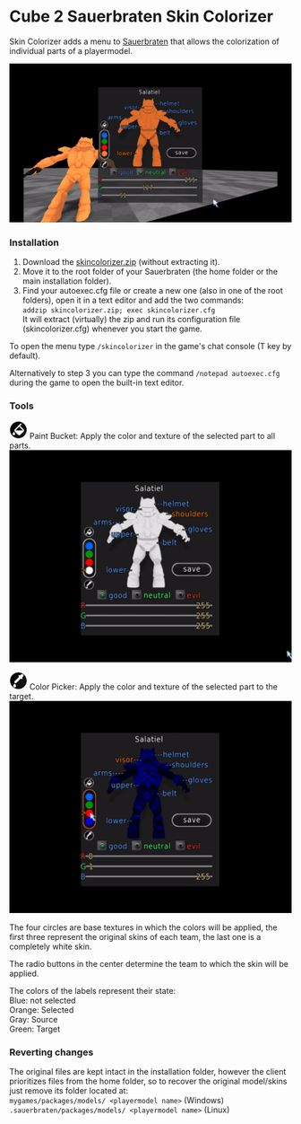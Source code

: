 # Cube 2 Sauerbraten Skin Colorizer
Skin Colorizer adds a menu to [Sauerbraten](http://sauerbraten.org) that allows the colorization of individual parts of a playermodel.

![](https://raw.githubusercontent.com/SalatielSauer/misc/master/skincolorizer_demo2.gif)

### Installation
1. Download the [skincolorizer.zip](https://github.com/SalatielSauer/Sauer-Skin-Colorizer/releases/latest) (without extracting it).
2. Move it to the root folder of your Sauerbraten (the home folder or the main installation folder).
3. Find your autoexec.cfg file or create a new one (also in one of the root folders), open it in a text editor and add the two commands:<br>
  `addzip skincolorizer.zip; exec skincolorizer.cfg`<br>
    It will extract (virtually) the zip and run its configuration file (skincolorizer.cfg) whenever you start the game.

To open the menu type `/skincolorizer` in the game's chat console (T key by default).

Alternatively to step 3 you can type the command `/notepad autoexec.cfg` during the game to open the built-in text editor.

### Tools

<img src="gui/filler.png" width="32px"/> Paint Bucket: Apply the color and texture of the selected part to all parts.<br>
![](https://raw.githubusercontent.com/SalatielSauer/misc/main/skincolorizer_colorpicker.gif)<br>

<img src="gui/dropper.png" width="32px"/> Color Picker: Apply the color and texture of the selected part to the target.
![](https://raw.githubusercontent.com/SalatielSauer/misc/master/skincolorizer_paintbucket.gif)<br>

The four circles are base textures in which the colors will be applied, the first three represent the original skins of each team, the last one is a completely white skin.<br>

The radio buttons in the center determine the team to which the skin will be applied.

The colors of the labels represent their state:<br>
Blue: not selected<br>
Orange: Selected<br>
Gray: Source<br>
Green: Target<br>

### Reverting changes
The original files are kept intact in the installation folder, however the client prioritizes files from the home folder, so to recover the original model/skins just remove its folder located at:<br>
`mygames/packages/models/ <playermodel name>` (Windows)<br>
`.sauerbraten/packages/models/ <playermodel name>` (Linux)
